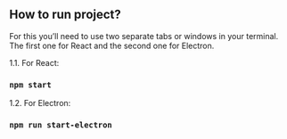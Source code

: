 ## How to run project?

For this you’ll need to use two separate tabs or windows in your terminal. The first one for React and the second one for Electron.

  1.1. For React:

### `npm start`

  1.2. For Electron:

### `npm run start-electron`

